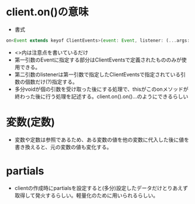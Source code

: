 # client.on()の意味
- 書式
```js
on<Event extends keyof ClientEvents>(event: Event, listener: (...args: ClientEvents[Event]) => void) : this
```
- <>内は注意点を書いているだけ
- 第一引数のEventに指定する部分はClientEventsで定義されたもののみが使用できる。
- 第二引数のlistenerは第一引数で指定したClientEventsで指定されている引数の個数だけ(?)指定する。
- 多分voidが個の引数を受け取った後にする処理で、thisがこのonメソッドが終わった後に行う処理を記述する。client.on().on()...のようにできるらしい

# 変数(定数)
- 変数や定数は参照であるため、ある変数の値を他の変数に代入した後に値を書き換えると、元の変数の値も変化する。

# partials
- clientの作成時にpartialsを設定すると(多分)設定したデータだけとりあえず取得して発火するらしい。軽量化のために用いられるらしい。